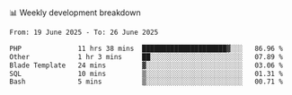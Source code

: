 📊 Weekly development breakdown
<!--START_SECTION:waka-->

```txt
From: 19 June 2025 - To: 26 June 2025

PHP              11 hrs 38 mins  █████████████████████▓░░░   86.96 %
Other            1 hr 3 mins     ██░░░░░░░░░░░░░░░░░░░░░░░   07.89 %
Blade Template   24 mins         ▓░░░░░░░░░░░░░░░░░░░░░░░░   03.06 %
SQL              10 mins         ▒░░░░░░░░░░░░░░░░░░░░░░░░   01.31 %
Bash             5 mins          ▒░░░░░░░░░░░░░░░░░░░░░░░░   00.71 %
```

<!--END_SECTION:waka-->
